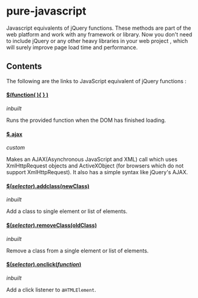 # pure-javascript
Javascript equivalents of jQuery functions. These methods are part of the web platform and work with any framework or library. Now you don't need to include jQuery or any other heavy libraries in your web project , which will surely improve page load time and performance.

## Contents
The following are the links to JavaScript equivalent of jQuery functions :

 #### [$(function( ){ } )](https://developer.mozilla.org/en-US/docs/Web/Events/DOMContentLoaded)
_inbuilt_

Runs the provided function when the DOM has finished loading.


#### [$.ajax ](../blob/master/Ajax.js)
_custom_

Makes an AJAX(Asynchronous JavaScript and XML) call which uses XmlHttpRequest objects and ActiveXObject (for browsers which do not support XmlHttpRequest). It also has a simple syntax like jQuery's AJAX.
 
#### [$(_selector_).addclass(newClass)](../blob/master/addClass.js)
_inbuilt_

Add a class to single element or list of elements.

#### [$(_selector_).removeClass(oldClass)](../blob/master/removeClass.js)
_inbuilt_

Remove a class from a single element or list of elements.

#### [$(_selector_).onclick(_function_)](../blob/master/onclick.js)
_inbuilt_

Add a click listener to a`HTMLElement`.
